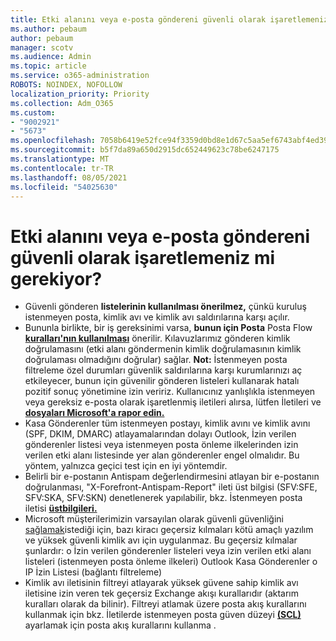 ```yaml
---
title: Etki alanını veya e-posta göndereni güvenli olarak işaretlemeniz mi gerekiyor?
ms.author: pebaum
author: pebaum
manager: scotv
ms.audience: Admin
ms.topic: article
ms.service: o365-administration
ROBOTS: NOINDEX, NOFOLLOW
localization_priority: Priority
ms.collection: Adm_O365
ms.custom:
- "9002921"
- "5673"
ms.openlocfilehash: 7058b6419e52fce94f3359d0bd8e1d67c5aa5ef6743abf4ed39f45bad49e1d07
ms.sourcegitcommit: b5f7da89a650d2915dc652449623c78be6247175
ms.translationtype: MT
ms.contentlocale: tr-TR
ms.lasthandoff: 08/05/2021
ms.locfileid: "54025630"
---
```

# <a name="need-to-mark-a-domain-or-email-sender-safe"></a>Etki alanını veya e-posta göndereni güvenli olarak işaretlemeniz mi gerekiyor?

- Güvenli gönderen **listelerinin kullanılması önerilmez,** çünkü kuruluş istenmeyen posta, kimlik avı ve kimlik avı saldırılarına karşı açılır.
- Bununla birlikte, bir iş gereksinimi varsa, **bunun için Posta** Posta Flow **[kuralları'nın kullanılması](https://docs.microsoft.com/microsoft-365/security/office-365-security/create-safe-sender-lists-in-office-365?view=o365-worldwide#recommended-use-mail-flow-rules)** önerilir. Kılavuzlarımız gönderen kimlik doğrulamasını (etki alanı göndermenin kimlik doğrulamasının kimlik doğrulaması olmadığını doğrular) sağlar. **Not:** İstenmeyen posta filtreleme özel durumları güvenlik saldırılarına karşı kurumlarınızı aç etkileyecer, bunun için güvenilir gönderen listeleri kullanarak hatalı pozitif sonuç yönetimine izin veririz. Kullanıcınız yanlışlıkla istenmeyen veya gereksiz e-posta olarak işaretlenmiş iletileri alırsa, lütfen İletileri ve **[dosyaları Microsoft'a rapor edin.](https://protection.office.com/reportsubmission)**
- Kasa Gönderenler tüm istenmeyen postayı, kimlik avını ve kimlik  avını (SPF, DKIM, DMARC) atlayamalarından dolayı Outlook, İzin verilen gönderenler listesi veya istenmeyen posta önleme ilkelerinden izin verilen etki alanı listesinde yer alan gönderenler engel olmalıdır. Bu yöntem, yalnızca geçici test için en iyi yöntemdir.
- Belirli bir e-postanın Antispam değerlendirmesini atlayan bir e-postanın doğrulanması, "X-Forefront-Antispam-Report" ileti üst bilgisi (SFV:SFE, SFV:SKA, SFV:SKN) denetlenerek yapılabilir, bkz. İstenmeyen posta iletisi **[üstbilgileri.](https://docs.microsoft.com/microsoft-365/security/office-365-security/anti-spam-message-headers)**
- Microsoft müşterilerimizin varsayılan olarak güvenli güvenliğini [sağlamak](https://docs.microsoft.com/microsoft-365/security/office-365-security/secure-by-default#exceptions)istediği için, bazı kiracı geçersiz kılmaları kötü amaçlı yazılım ve yüksek güvenli kimlik avı için uygulanmaz. Bu geçersiz kılmalar şunlardır: o İzin verilen gönderenler listeleri veya izin verilen etki alanı listeleri (istenmeyen posta önleme ilkeleri) Outlook Kasa Gönderenler o IP İzin Listesi (bağlantı filtreleme) 
- Kimlik avı iletisinin filtreyi atlayarak yüksek güvene sahip kimlik avı iletisine izin veren tek geçersiz Exchange akışı kurallarıdır (aktarım kuralları olarak da bilinir). Filtreyi atlamak üzere posta akış kurallarını kullanmak için bkz. İletilerde istenmeyen posta güven düzeyi **[(SCL)](https://docs.microsoft.com/microsoft-365/security/office-365-security/use-mail-flow-rules-to-set-the-spam-confidence-level-scl-in-messages)** ayarlamak için posta akış kurallarını kullanma .